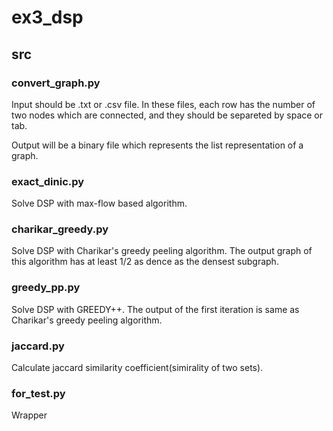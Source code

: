 # ex3_dsp

## src

### convert_graph.py

Input should be .txt or .csv file. In these files, each row has the number of two nodes which are connected, and they should be separeted by space or tab. 

Output will be a binary file which represents the list representation of a graph.

### exact_dinic.py

Solve DSP with max-flow based algorithm.

### charikar_greedy.py

Solve DSP with Charikar's greedy peeling algorithm. The output graph of this algorithm has at least 1/2 as dence as the densest subgraph.

### greedy_pp.py 

Solve DSP with GREEDY++. The output of the first iteration is same as Charikar's greedy peeling algorithm.

### jaccard.py

Calculate jaccard similarity coefficient(simirality of two sets).

### for_test.py

Wrapper

